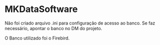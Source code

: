 # MKDataSoftware

Não foi criado arquivo .ini para configuração de acesso ao banco. Se faz necessário, apontar o banco no DM do projeto.

O Banco utilizado foi o Firebird.
